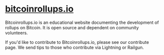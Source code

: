 # [bitcoinrollups.io](bitcoinrollups.io)

Bitcoinrollups.io is an educational website documenting the development of rollups on Bitcoin. It is open source and dependent on community volunteers.

If you'd like to contribute to Bitcoinrollups.io, please see our contribute page. We send tips to those who contribute via Lightning or Railgun.
